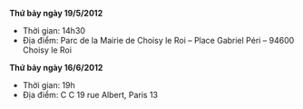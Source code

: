 <!--
title: Thông tin về buổi biểu diễn hai ngày 19/5/2012 và 16/6/2012
author: Nguyễn Ngân Hà
status: completed
-->


**Thứ bảy ngày 19/5/2012**  
* Thời gian: 14h30
* Địa điểm: Parc de la Mairie de Choisy le Roi – Place Gabriel Péri – 94600 Choisy le Roi

**Thứ bảy ngày 16/6/2012**  
* Thời gian: 19h 
* Địa điểm: C C  19 rue Albert, Paris 13
